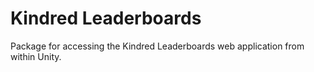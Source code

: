 # Kindred Leaderboards
Package for accessing the Kindred Leaderboards web application from within Unity.